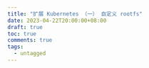 ```yaml
---
title: "扩展 Kubernetes （一） 自定义 rootfs"
date: 2023-04-22T20:00:00+08:00
draft: true
toc: true
comments: true
tags:
  - untagged
---
```

